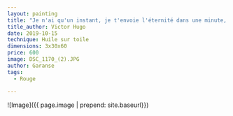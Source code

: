 ```yaml
---
layout: painting
title: "Je n'ai qu'un instant, je t'envoie l'éternité dans une minute, l'infini dans un mot, tout mon coeur dans : je t'aime..."  
title_author: Victor Hugo
date: 2019-10-15
technique: Huile sur toile
dimensions: 3x30x60
price: 600
image: DSC_1170_(2).JPG
author: Garanse
tags:
  - Rouge
  
---
```

![Image]({{ page.image | prepend: site.baseurl}})